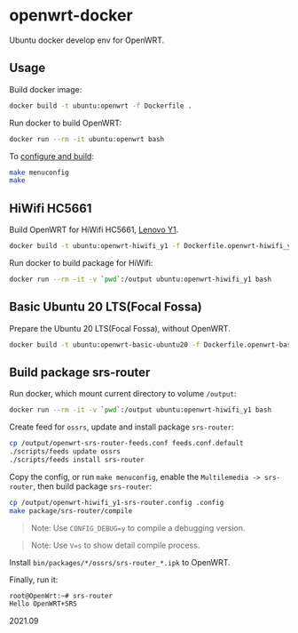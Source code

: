 # openwrt-docker

Ubuntu docker develop env for OpenWRT.

## Usage

Build docker image:

```bash
docker build -t ubuntu:openwrt -f Dockerfile .
```

Run docker to build OpenWRT:

```bash
docker run --rm -it ubuntu:openwrt bash
```

To [configure and build](https://oldwiki.archive.openwrt.org/doc/howto/build#image_configuration):

```bash
make menuconfig 
make
```

## HiWifi HC5661

Build OpenWRT for HiWifi HC5661, [Lenovo Y1](https://openwrt.org/toh/lenovo/y1?s[]=lenovo&s[]=y1).

```bash
docker build -t ubuntu:openwrt-hiwifi_y1 -f Dockerfile.openwrt-hiwifi_y1 .
```

Run docker to build package for HiWifi:

```bash
docker run --rm -it -v `pwd`:/output ubuntu:openwrt-hiwifi_y1 bash
```

## Basic Ubuntu 20 LTS(Focal Fossa)

Prepare the Ubuntu 20 LTS(Focal Fossa), without OpenWRT.

```bash
docker build -t ubuntu:openwrt-basic-ubuntu20 -f Dockerfile.openwrt-basic-ubuntu20 .
```

## Build package srs-router

Run docker, which mount current directory to volume `/output`:

```bash
docker run --rm -it -v `pwd`:/output ubuntu:openwrt-hiwifi_y1 bash
```

Create feed for `ossrs`, update and install package `srs-router`:

```bash
cp /output/openwrt-srs-router-feeds.conf feeds.conf.default
./scripts/feeds update ossrs
./scripts/feeds install srs-router
```

Copy the config, or run `make menuconfig`, enable the `Multilemedia -> srs-router`, then build package `srs-router`:

```bash
cp /output/openwrt-hiwifi_y1-srs-router.config .config
make package/srs-router/compile
```

> Note: Use `CONFIG_DEBUG=y` to compile a debugging version.

> Note: Use `V=s` to show detail compile process.

Install `bin/packages/*/ossrs/srs-router_*.ipk` to OpenWRT.

Finally, run it:

```bash
root@OpenWrt:~# srs-router 
Hello OpenWRT+SRS
```

2021.09

